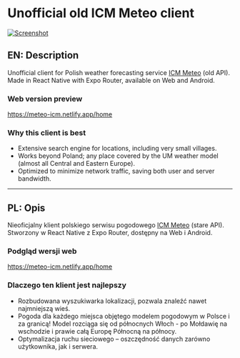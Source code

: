 # Unofficial old ICM Meteo client

[![Screenshot](https://i.postimg.cc/5tkcgKwp/Screenshot-2025-04-02-at-12-13-17.png)](https://postimg.cc/f3XgTKq0)


## EN: Description
Unofficial client for Polish weather forecasting service [ICM Meteo](https://old.meteo.pl/) (old API).  
Made in React Native with Expo Router, available on Web and Android.

### Web version preview
https://meteo-icm.netlify.app/home


### Why this client is best
- Extensive search engine for locations, including very small villages.
- Works beyond Poland; any place covered by the UM weather model (almost all Central and Eastern Europe).
- Optimized to minimize network traffic, saving both user and server bandwidth.

---

## PL: Opis
Nieoficjalny klient polskiego serwisu pogodowego [ICM Meteo](https://old.meteo.pl/) (stare API).  
Stworzony w React Native z Expo Router, dostępny na Web i Android.

### Podgląd wersji web
https://meteo-icm.netlify.app/home


### Dlaczego ten klient jest najlepszy
- Rozbudowana wyszukiwarka lokalizacji, pozwala znaleźć nawet najmniejszą wieś.
- Pogoda dla każdego miejsca objętego modelem pogodowym w Polsce i za granicą! Model rozciąga się od północnych Włoch - po Mołdawię na wschodzie i prawie całą Europę Północną na północy.
- Optymalizacja ruchu sieciowego – oszczędność danych zarówno użytkownika, jak i serwera.


